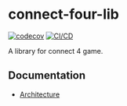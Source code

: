 # connect-four-lib

[![codecov](https://codecov.io/gh/game-ai-platform-team/connect-four-lib/graph/badge.svg?token=MNLla272Cv)](https://codecov.io/gh/game-ai-platform-team/connect-four-lib)
[![CI/CD](https://github.com/game-ai-platform-team/connect-four-lib/actions/workflows/cicd.yml/badge.svg)](https://github.com/game-ai-platform-team/connect-four-lib/actions/workflows/cicd.yml)

A library for connect 4 game.

## Documentation

- [Architecture](/docs/architecture.md)